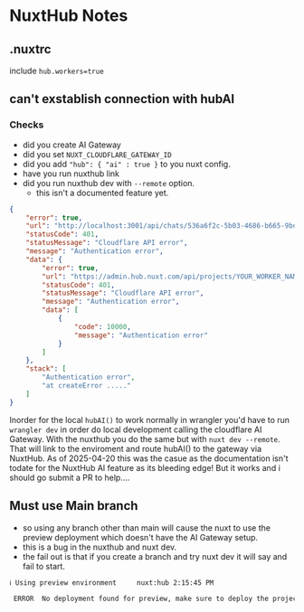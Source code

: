 # NuxtHub Notes

## .nuxtrc

include `hub.workers=true`


## can't exstablish connection with hubAI

### Checks
 - did you create AI Gateway
 - did you set `NUXT_CLOUDFLARE_GATEWAY_ID`
 - did you add `"hub": { "ai" : true }` to you nuxt config.
 - have you run nuxthub link
 - did you run nuxthub dev with `--remote` option.
    - this isn't a documented feature yet. 



```json
{
    "error": true,
    "url": "http://localhost:3001/api/chats/536a6f2c-5b03-4686-b665-9bd482ba1d72",
    "statusCode": 401,
    "statusMessage": "Cloudflare API error",
    "message": "Authentication error",
    "data": {
        "error": true,
        "url": "https://admin.hub.nuxt.com/api/projects/YOUR_WORKER_NAME/ai/run",
        "statusCode": 401,
        "statusMessage": "Cloudflare API error",
        "message": "Authentication error",
        "data": [
            {
                "code": 10000,
                "message": "Authentication error"
            }
        ]
    },
    "stack": [
        "Authentication error",
        "at createError ....."
    ]
}
 ``` 

 

Inorder for the local `hubAI()` to work normally in wrangler you'd have to run `wrangler dev` in order do local development calling the cloudflare AI Gateway. With the nuxthub you do the same but with `nuxt dev --remote`. That will link to the enviroment and route hubAI() to the gateway via NuxtHub. As of 2025-04-20 this was the casue as the documentation isn't todate for the NuxtHub AI feature as its bleeding edge! But it works and i should go submit a PR to help....





## Must use Main branch

- so using any branch other than main will cause the nuxt to use the preview deployment which doesn't have the AI Gateway setup.
- this is a bug in the nuxthub and nuxt dev. 
- the fail out is that if you create a branch and try nuxt dev it will say and fail to start. 

```bash
ℹ Using preview environment     nuxt:hub 2:15:45 PM

 ERROR  No deployment found for preview, make sure to deploy the project using npx nuxthub deploy.                       nuxt:hub 2:15:45 PM
 ```